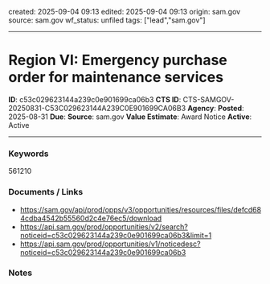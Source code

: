 created: 2025-09-04 09:13
edited: 2025-09-04 09:13
origin: sam.gov
source: sam.gov
wf_status: unfiled
tags: ["lead","sam.gov"]

---

# Region VI: Emergency purchase order for maintenance services

**ID**: c53c029623144a239c0e901699ca06b3
**CTS ID**: CTS-SAMGOV-20250831-C53C029623144A239C0E901699CA06B3
**Agency**: 
**Posted**: 2025-08-31
**Due**: 
**Source**: sam.gov
**Value Estimate**: Award Notice
**Active**: Active

---

### Keywords
561210

### Documents / Links
- <https://sam.gov/api/prod/opps/v3/opportunities/resources/files/defcd684cdba4542b55560d2c4e76ec5/download>
- <https://api.sam.gov/prod/opportunities/v2/search?noticeid=c53c029623144a239c0e901699ca06b3&limit=1>
- <https://api.sam.gov/prod/opportunities/v1/noticedesc?noticeid=c53c029623144a239c0e901699ca06b3>

### Notes


